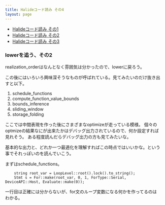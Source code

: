 ```yaml
---
title: Halideコード読み その4
layout: page
---
```


- [Halideコード読み その1](https://karino2.github.io/2020/10/14/halide_reading_1.html)
- [Halideコード読み その2](https://karino2.github.io/2020/10/14/halide_reading_2.html)
- [Halideコード読み その3](https://karino2.github.io/2020/10/15/halide_reading_3.html)


### lowerを追う、その2

realization_orderはなんとなく雰囲気は分かったので、lowerに戻ろう。

この後にはいろいろ興味深そうなものが呼ばれている。見てみたいのだけ抜き出すと以下。

1. schedule_functions
2. compute_function_value_bounds
3. bounds_inference
4. sliding_window
5. storage_folding

ここでは中間表現を作った後にさまざまなoptimizeが走っている模様。
個々のoptmizeの結果なにが出来たかはデバッグ出力されているので、何か設定すれば見れそう。
ある程度読んだらデバッグ出力の方も見てみたいな。

基本的な出力と、どれか一つ最適化を理解すればこの時点ではいいかな。という事でそれっぽいのを読んでいこう。

まずはschedule_functions。

```
    string root_var = LoopLevel::root().lock().to_string();
    Stmt s = For::make(root_var, 0, 1, ForType::Serial, DeviceAPI::Host, Evaluate::make(0));
```

一行目は正確には分からないが、for文のループ変数になる何かを作ってるのはわかる。